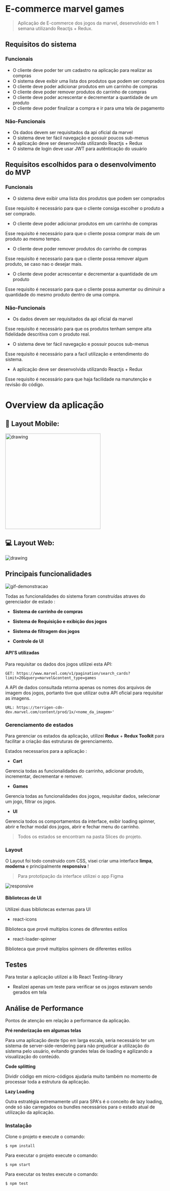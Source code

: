 # E-commerce marvel games

> Aplicação de E-commerce dos jogos da marvel, desenvolvido em 1 semana utilizando Reactjs + Redux.

## Requisitos do sistema

### Funcionais
 + O cliente deve poder ter um cadastro na aplicação para realizar as compras
 + O sistema deve exibir uma lista dos produtos que podem ser comprados
 + O cliente deve poder adicionar produtos em um carrinho de compras
 + O cliente deve poder remover produtos do carrinho de compras
 + O cliente deve poder acrescentar e decrementar a quantidade de um produto
 + O cliente deve poder finalizar a compra e ir para uma tela de pagamento 
 
### Não-Funcionais

 + Os dados devem ser requisitados da api oficial da marvel
 + O sistema deve ter fácil navegação e possuir poucos sub-menus
 + A aplicação deve ser desenvolvida utilizando Reactjs + Redux
 + O sistema de login deve usar JWT para autênticação do usuário
 
## Requisitos escolhidos para o desenvolvimento do MVP

### Funcionais

 + O sistema deve exibir uma lista dos produtos que podem ser comprados 
  
  Esse requisito é necessário para que o cliente consiga escolher o produto a ser comprado.
  
 + O cliente deve poder adicionar produtos em um carrinho de compras
  
  Esse requisito é necessário para que o cliente possa comprar mais de um produto ao mesmo tempo.
  
 + O cliente deve poder remover produtos do carrinho de compras
 
  Esse requisito é necessario para que o cliente possa remover algum produto, se caso nao o desejar mais.
  
 + O cliente deve poder acrescentar e decrementar a quantidade de um produto
 
  Esse requisito é necessario para que o cliente possa aumentar ou diminuir a quantidade do mesmo produto dentro de uma compra.
  
 
 ### Não-Funcionais
 
 + Os dados devem ser requisitados da api oficial da marvel
 
  Esse requisito é necessário para que os produtos tenham sempre alta fidelidade descritiva com o produto real.
  
 + O sistema deve ter fácil navegação e possuir poucos sub-menus
 
  Esse requisito é necessário para a facil utilização e entendimento do sistema.
  
 + A aplicação deve ser desenvolvida utilizando Reactjs + Redux
 
  Esse requisito é necessário para que haja facilidade na manutenção e revisão do código.
  
 
# Overview da aplicação 
 
## 📱 Layout Mobile: 

<img src="https://user-images.githubusercontent.com/50807768/88953711-b5b59300-d26f-11ea-9402-894e88acda33.jpeg" alt="drawing" width="300"/>

## 💻 Layout Web:

<img src="https://user-images.githubusercontent.com/50807768/88953674-a6cee080-d26f-11ea-8e77-a3102486ec67.png" alt="drawing"/>

## Principais funcionalidades

![gif-demonstracao](https://user-images.githubusercontent.com/50807768/88954333-9ec37080-d270-11ea-8f78-b2729d56a447.gif)

Todas as funcionalidades do sistema foram construídas atraves do gerenciador de estado :

- **Sistema de carrinho de compras**

- **Sistema de Requisição e exibição dos jogos**

- **Sistema de filtragem dos jogos**

- **Controle de UI**

#### API'S utilizadas

Para requisitar os dados dos jogos utilizei esta API:

``` 
GET: https://www.marvel.com/v1/pagination/search_cards?limit=20&query=marvel&content_type=games
```

A API de dados consultada retorna apenas os nomes dos arquivos de imagem dos jogos, portanto tive que utilizar outra API oficial para requisitar as imagens.
``` 
URL: https://terrigen-cdn-dev.marvel.com/content/prod/1x/<nome_da_imagem>'
```

### Gerenciamento de estados
Para gerenciar os estados da aplicação, utilizei **Redux** + **Redux Toolkit** para facilitar a criação das estruturas de gerenciamento.

Estados necessarios para a aplicação :
 - **Cart**  
 
 Gerencia todas as funcionalidades do carrinho, adicionar produto, incrementar, decrementar e remover.
 
 - **Games** 
 
 Gerencia todas as funcionalidades dos jogos, requisitar dados, selecionar um jogo, filtrar os jogos.
 
 - **UI** 
 
 Gerencia todos os comportamentos da interface, exibir loading spinner, abrir e fechar modal dos jogos, abrir e fechar menu do carrinho.
 
 > Todos os estados se encontram na pasta Slices do projeto.
 
 ### Layout
 
 O Layout foi todo construido com CSS, visei criar uma interface **limpa**, **moderna** e principalmente **responsiva** !
 
 > Para prototipação da interface utilizei o app Figma 
 
 ![responsive](https://user-images.githubusercontent.com/50807768/88942554-d1656d00-d260-11ea-8a3f-e92ee21abb9f.gif)
 
 #### Bibliotecas de UI
 Utilizei duas bibliotecas externas para UI
  
  - react-icons
  
  Biblioteca que provê multiplos icones de diferentes estilos
  
  - react-loader-spinner
  
  Biblioteca que provê multiplos spinners de diferentes estilos
  
 ## Testes
 Para testar a aplicação utilizei a lib React Testing-library
 - Realizei apenas um teste para verificar se os jogos estavam sendo gerados em tela
 
 ## Análise de Performance
 Pontos de atenção em relação a performance da aplicação.
 
**Pré renderização em algumas telas**

Para uma aplicação deste tipo em larga escala, seria necessário ter um sistema de server-side-rendering para não prejudicar a utilização do sistema pelo usuário, evitando grandes telas de loading e agilizando a visualização do conteúdo.

**Code splitting**

Dividir código em micro-códigos ajudaria muito também no momento de processar toda a estrutura da aplicação.

**Lazy Loading**

Outra estratégia extremamente util para SPA's é o conceito de lazy loading, onde só são carregados os bundles necessários para o estado atual de utilização da aplicação.


### Instalação 
Clone o projeto e execute o comando:

```
$ npm install
```
Para executar o projeto execute o comando:

```
$ npm start
```

Para executar os testes execute o comando:

```
$ npm test
```
 
 
 
 
 
 
 
 


 
 
